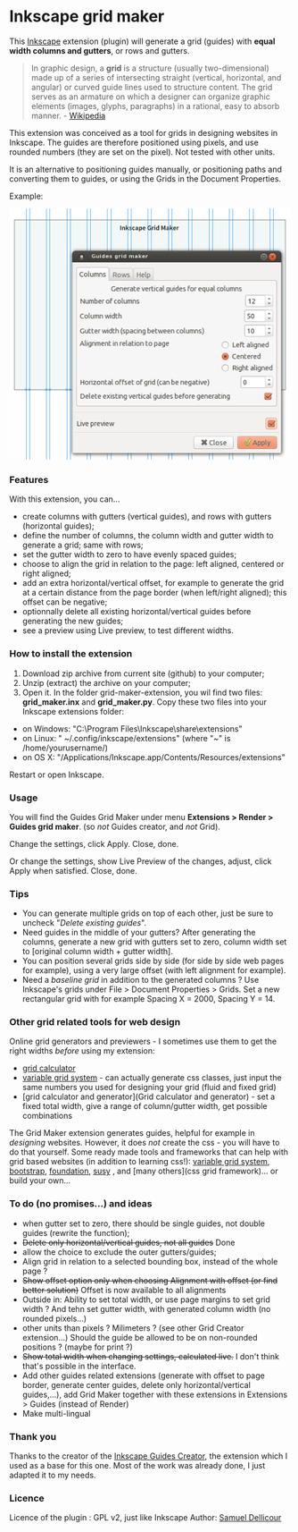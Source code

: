 Inkscape grid maker
===================

This [Inkscape](http://inkscape.org/) extension (plugin) will generate a grid (guides) with **equal width columns and gutters**, or rows and gutters.

> In graphic design, a **grid** is a structure (usually two-dimensional) made up of a series of intersecting straight (vertical, horizontal, and angular) or curved guide lines used to structure content. The grid serves as an armature on which a designer can organize graphic elements (images, glyphs, paragraphs) in a rational, easy to absorb manner. - [Wikipedia](http://en.wikipedia.org/wiki/Grid_%28graphic_design%29)

This extension was conceived as a tool for grids in designing websites in Inkscape. The guides are therefore positioned using pixels, and use rounded numbers (they are set on the pixel). Not tested with other units.

It is an alternative to positioning guides manually, or positioning paths and converting them to guides, or using the Grids in the Document Properties.

Example:

![grid maker in action](img/inkscape-gridmaker.png)

### Features

With this extension, you can...
- create columns with gutters (vertical guides), and rows with gutters (horizontal guides);
- define the number of columns, the column width and gutter width to generate a grid; same with rows;
- set the gutter width to zero to have evenly spaced guides;
- choose to align the grid in relation to the page: left aligned, centered or right aligned;
- add an extra horizontal/vertical offset, for example to generate the grid at a certain distance from the page border (when left/right aligned); this offset can be negative;
- optionnally delete all existing horizontal/vertical guides before generating the new guides;
- see a preview using Live preview, to test different widths.

### How to install the extension

1. Download zip archive from current site (github) to your computer;
2. Unzip (extract) the archive on your computer;
3. Open it. In the folder grid-maker-extension, you wil find two files: **grid_maker.inx** and **grid_maker.py**. Copy these two files into your Inkscape extensions folder:

- on Windows: "C:\Program Files\Inkscape\share\extensions"
- on Linux: " ~/.config/inkscape/extensions" (where "~" is /home/yourusername/)
- on OS X: "/Applications/Inkscape.app/Contents/Resources/extensions" 

Restart or open Inkscape.

### Usage

You will find the Guides Grid Maker under menu **Extensions > Render > Guides grid maker**. (so *not* Guides creator, and *not* Grid).

Change the settings, click Apply. Close, done.

Or change the settings, show Live Preview of the changes, adjust, click Apply when satisfied. Close, done.

### Tips

- You can generate multiple grids on top of each other, just be sure to uncheck "*Delete existing guides*". 
- Need guides in the middle of your gutters? After generating the columns, generate a new grid with gutters set to zero, column width set to [original column width + gutter width].
- You can position several grids side by side (for side by side web pages for example), using a very large offset (with left alignment for example).
- Need a *baseline grid* in addition to the generated columns ? Use Inkscape's grids under File > Document Properties > Grids. Set a new rectangular grid with for example Spacing X = 2000, Spacing Y = 14.

### Other grid related tools for web design

Online grid generators and previewers - I sometimes use them to get the right widths *before* using my extension: 

- [grid calculator](http://www.29digital.net/grid/)
- [variable grid system](http://grids.heroku.com/) - can actually generate css classes, just input the same numbers you used for designing your grid (fluid and fixed grid)
- [grid calculator and generator](Grid calculator and generator) - set a fixed total width, give a range of column/gutter width, get possible combinations

The Grid Maker extension generates guides, helpful for example in *designing* websites. However, it does *not* create the css - you will have to do that yourself. Some ready made tools and frameworks that can help with grid based websites (in addition to learning css!): [variable grid system](http://grids.heroku.com/), [bootstrap](http://getbootstrap.com/), [foundation](http://foundation.zurb.com/), [susy](http://susy.oddbird.net/)  , and [many others](css grid framework)... or build your own...

### To do (no promises...) and ideas

- when gutter set to zero, there should be single guides, not double guides (rewrite the function);
- ~~Delete only horizontal/vertical guides, not all guides~~ Done
- allow the choice to exclude the outer gutters/guides;
- Align grid in relation to a selected bounding box, instead of the whole page ?
- ~~Show offset option only when choosing Alignment with offset (or find better solution)~~ Offset is now available to all alignments
- Outside in: Ability to set total width, or use page margins to set grid width ? And tehn set gutter width, with generated column width (no rounded pixels...)
- other units than pixels ? Milimeters ? (see other Grid Creator extension...) Should the guide be allowed to be on non-rounded positions ? (maybe for print ?)
- ~~Show total width when changing settings, calculated live.~~ I don't think that's possible in the interface.
- Add other guides related extensions (generate with offset to page border, generate center guides, delete only horizontal/vertical guides,...), add Grid Maker together with these extensions in Extensions > Guides (instead of Render)
- Make multi-lingual

### Thank you

Thanks to the creator of the [Inkscape Guides Creator](http://code.google.com/p/inkscape-guides-creator/), the extension which I used as a base for this one. Most of the work was already done, I just adapted it to my needs.

### Licence

Licence of the plugin : GPL v2, just like Inkscape
Author: [Samuel Dellicour](http://www.samplify.be)